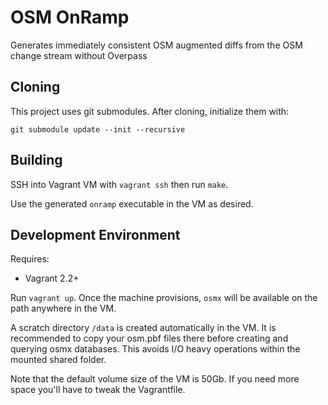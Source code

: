# OSM OnRamp

Generates immediately consistent OSM augmented diffs from the OSM change stream without Overpass

## Cloning

This project uses git submodules. After cloning, initialize them with:

```
git submodule update --init --recursive
```

## Building

SSH into Vagrant VM with `vagrant ssh` then run `make`.

Use the generated `onramp` executable in the VM as desired.

## Development Environment

Requires:

- Vagrant 2.2+

Run `vagrant up`. Once the machine provisions, `osmx` will be available on the path anywhere in the VM.

A scratch directory `/data` is created automatically in the VM. It is recommended to copy your osm.pbf
files there before creating and querying osmx databases. This avoids I/O heavy operations within the
mounted shared folder.

Note that the default volume size of the VM is 50Gb. If you need more space you'll have to tweak the Vagrantfile.

